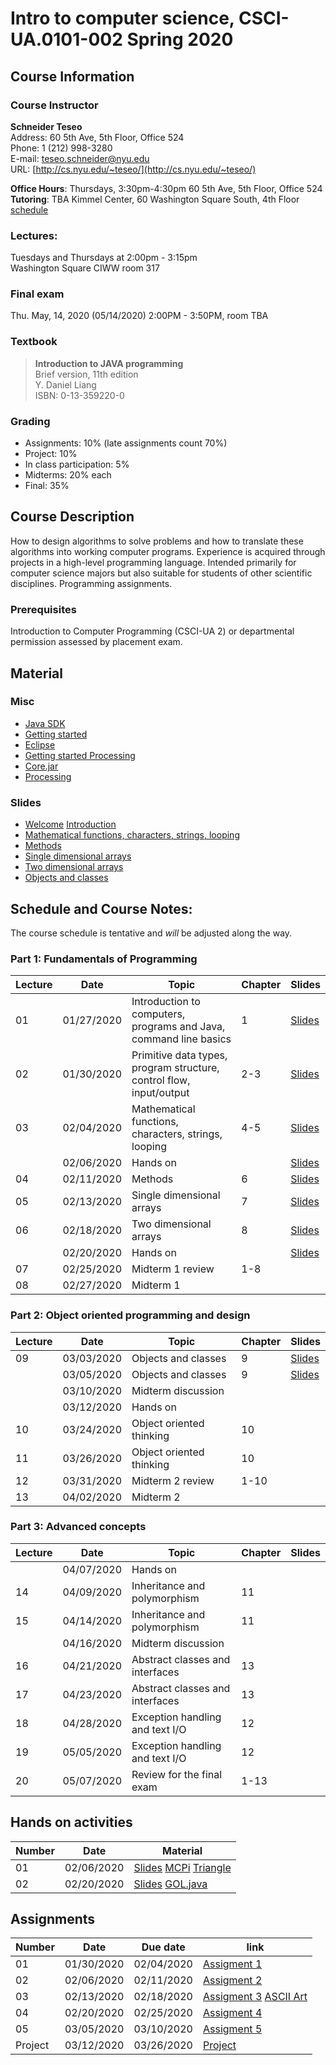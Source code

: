 # Intro to computer science, CSCI-UA.0101-​002 Spring 2020

## Course Information
### Course Instructor
**Schneider Teseo**<br>
Address: 60 5th Ave, 5th Floor, Office 524<br>
Phone: 1 (212) 998-3280<br>
E-mail: [teseo.schneider@nyu.edu](mailto:teseo.schneider@nyu.edu)<br>
URL: [http://cs.nyu.edu/~teseo/](http://cs.nyu.edu/~teseo/)<br>

**Office Hours**: Thursdays, 3:30pm-4:30pm 60 5th Ave, 5th Floor, Office 524<br>
**Tutoring**:
TBA
Kimmel Center, 60 Washington Square South, 4th Floor [schedule](https://github.com/teseoch/Intro-To-Computer-Science-Spring-2020/blob/master/material/tutoring.pdf)

### Lectures:
Tuesdays and Thursdays at 2:00pm - 3:15pm<br>
Washington Square CIWW
room 317


### Final exam
Thu. May, 14, 2020 (05/14/2020) 2:00PM - 3:50PM, room TBA

### Textbook

> **Introduction to JAVA programming**<br>
> Brief version, 11th edition<br>
> Y. Daniel Liang<br>
> ISBN: 0-13-359220-0


### Grading
 - Assignments: 10% (late assignments count 70%)
 - Project: 10%
 - In class participation: 5%
 - Midterms: 20% each
 - Final: 35%

## Course Description

How to design algorithms to solve problems and how to translate these algorithms into working computer programs. Experience is acquired through projects in a high-level programming language. Intended primarily for computer science majors but also suitable for students of other scientific disciplines. Programming assignments.



### Prerequisites
Introduction to Computer Programming (CSCI-UA 2) or departmental permission assessed by placement exam.



## Material

### Misc

- [Java SDK](http://www.oracle.com/technetwork/java/javase/downloads/index.html)
- [Getting started](https://github.com/teseoch/Intro-To-Computer-Science-Spring-2020/raw/master/material/getting_started.pdf)
- [Eclipse](https://www.eclipse.org/)
- [Getting started Processing](https://github.com/teseoch/Intro-To-Computer-Science-Spring-2020/raw/master/material/getting_started_processing.pdf)
- [Core.jar](https://github.com/teseoch/Intro-To-Computer-Science-Spring-2020/blob/master/material/core.jar.zip?raw=true)
- [Processing](https://processing.org/)

### Slides
 - [Welcome](https://github.com/teseoch/Intro-To-Computer-Science-Spring-2020/raw/master/slides/lecture1-welcome.pdf)
[Introduction](https://github.com/teseoch/Intro-To-Computer-Science-Spring-2020/raw/master/slides/lecture2-intro.pdf)
- [Mathematical functions, characters, strings, looping](https://github.com/teseoch/Intro-To-Computer-Science-Spring-2020/raw/master/slides/lecture3-math.pdf)
- [Methods](https://github.com/teseoch/Intro-To-Computer-Science-Spring-2020/raw/master/slides/lecture4-methods.pdf)
- [Single dimensional arrays](https://github.com/teseoch/Intro-To-Computer-Science-Spring-2020/raw/master/slides/lecture5-arrays.pdf)
- [Two dimensional arrays](https://github.com/teseoch/Intro-To-Computer-Science-Spring-2020/raw/master/slides/lecture6-ndarrays.pdf)
- [Objects and classes](https://github.com/teseoch/Intro-To-Computer-Science-Spring-2020/raw/master/slides/lecture7-objects.pdf)
<!--- - [Object oriented thinking](https://github.com/teseoch/Intro-To-Computer-Science-Spring-2020/raw/master/slides/lecture8-thinkingoo.pdf)
- [Inheritance and Polymorphism](https://github.com/teseoch/Intro-To-Computer-Science-Spring-2020/raw/master/slides/lecture9-polymorphism.pdf)
- [Abstract Classes and Interfaces](https://github.com/teseoch/Intro-To-Computer-Science-Spring-2020/raw/master/slides/lecture10-interfaces.pdf)
- [Exception and Text IO](https://github.com/teseoch/Intro-To-Computer-Science-Spring-2020/raw/master/slides/lecture11-exception-IO.pdf) -->


## Schedule and Course Notes:

The course schedule is tentative and *will* be adjusted along the way.

### Part 1: Fundamentals of Programming
| Lecture | Date | Topic | Chapter | Slides |
|----|----|----|----|----|
| 01 | 01/27/2020 | Introduction to computers, programs and Java, command line basics | 1 | [Slides](https://github.com/teseoch/Intro-To-Computer-Science-Spring-2020/raw/master/slides/lecture1-welcome.pdf) |
| 02 | 01/30/2020 | Primitive data types, program structure, control flow, input/output| 2-3 | [Slides](https://github.com/teseoch/Intro-To-Computer-Science-Spring-2020/raw/master/slides/lecture2-intro.pdf) |
| 03 | 02/04/2020 | Mathematical functions, characters, strings, looping| 4-5 | [Slides](https://github.com/teseoch/Intro-To-Computer-Science-Spring-2020/raw/master/slides/lecture3-math.pdf) |
|    | 02/06/2020 | Hands on | | [Slides](https://github.com/teseoch/Intro-To-Computer-Science-Spring-2020/raw/master/slides/handson1.pdf) |
| 04 | 02/11/2020 | Methods | 6 | [Slides](https://github.com/teseoch/Intro-To-Computer-Science-Spring-2020/raw/master/slides/lecture4-methods.pdf) |
| 05 | 02/13/2020 | Single dimensional arrays | 7 | [Slides](https://github.com/teseoch/Intro-To-Computer-Science-Spring-2020/raw/master/slides/lecture5-arrays.pdf) |
| 06 | 02/18/2020 | Two dimensional arrays | 8 | [Slides](https://github.com/teseoch/Intro-To-Computer-Science-Spring-2020/raw/master/slides/lecture6-ndarrays.pdf) |
|    | 02/20/2020 | Hands on | | [Slides](https://github.com/teseoch/Intro-To-Computer-Science-Spring-2020/raw/master/slides/handson2.pdf) |
| 07 | 02/25/2020 | Midterm 1 review | 1-8 | |
| 08 | 02/27/2020 | Midterm 1 |  | |

### Part 2: Object oriented programming and design
| Lecture | Date | Topic | Chapter | Slides |
|----|----|----|----|----|
| 09 | 03/03/2020 | Objects and classes | 9 | [Slides](https://github.com/teseoch/Intro-To-Computer-Science-Spring-2020/raw/master/slides/lecture7-objects.pdf) |
|    | 03/05/2020 | Objects and classes | 9 | [Slides](https://github.com/teseoch/Intro-To-Computer-Science-Spring-2020/raw/master/slides/lecture7-objects.pdf) |
|    | 03/10/2020 | Midterm discussion | | |
|    | 03/12/2020 | Hands on |  |  |
| 10 | 03/24/2020 | Object oriented thinking | 10 |  |
| 11 | 03/26/2020 | Object oriented thinking | 10 |  |
| 12 | 03/31/2020 | Midterm 2 review | 1-10 | |
| 13 | 04/02/2020 | Midterm 2 | | |

### Part 3: Advanced concepts

| Lecture | Date | Topic | Chapter | Slides |
|----|----|----|----|----|
|    | 04/07/2020 | Hands on | ||
| 14 | 04/09/2020 | Inheritance and polymorphism | 11 | |
| 15 | 04/14/2020 | Inheritance and polymorphism | 11 |  |
|    | 04/16/2020 | Midterm discussion | | |
| 16 | 04/21/2020 | Abstract classes and interfaces | 13 | |
| 17 | 04/23/2020 | Abstract classes and interfaces | 13 | |
| 18 | 04/28/2020 | Exception handling and text I/O | 12 | |
| 19 | 05/05/2020 | Exception handling and text I/O | 12 | |
| 20 | 05/07/2020 | Review for the final exam | 1-13 | |


## Hands on activities
| Number | Date | Material |
|----|----|----|
| 01 | 02/06/2020 | [Slides](https://github.com/teseoch/Intro-To-Computer-Science-Spring-2020/raw/master/slides/handson1.pdf) [MCPi](https://raw.githubusercontent.com/teseoch/Intro-To-Computer-Science-Spring-2020/master/material/MCPi.java) [Triangle](https://raw.githubusercontent.com/teseoch/Intro-To-Computer-Science-Spring-2020/master/material/Triangle.java) |
| 02 | 02/20/2020 | [Slides](https://github.com/teseoch/Intro-To-Computer-Science-Spring-2020/raw/master/slides/handson2.pdf) [GOL.java](https://raw.githubusercontent.com/teseoch/Intro-To-Computer-Science-Spring-2020/master/material/GOL.java) |

## Assignments

| Number | Date | Due date| link |
|----|----|----|----|
| 01 | 01/30/2020 | 02/04/2020 | [Assigment 1](https://github.com/teseoch/Intro-To-Computer-Science-Spring-2020/raw/master/assignments/Assignment1.pdf) |
| 02 | 02/06/2020 | 02/11/2020 | [Assigment 2](https://github.com/teseoch/Intro-To-Computer-Science-Spring-2020/raw/master/assignments/Assignment2.pdf) |
| 03 | 02/13/2020 | 02/18/2020 | [Assigment 3](https://github.com/teseoch/Intro-To-Computer-Science-Spring-2020/raw/master/assignments/Assignment3.pdf) [ASCII Art](https://github.com/teseoch/Intro-To-Computer-Science-Spring-2020/raw/master/assignments/Assignment3.txt) |
| 04 | 02/20/2020 | 02/25/2020 | [Assigment 4](https://github.com/teseoch/Intro-To-Computer-Science-Spring-2020/raw/master/assignments/Assignment4.pdf) |
| 05 | 03/05/2020 | 03/10/2020 | [Assigment 5](https://github.com/teseoch/Intro-To-Computer-Science-Spring-2020/raw/master/assignments/Assignment5.pdf) |
| Project | 03/12/2020 | 03/26/2020 | [Project](https://github.com/teseoch/Intro-To-Computer-Science-Spring-2020/raw/master/assignments/Assignment5.pdf) |